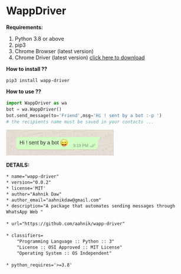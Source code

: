 # WappDriver

**Requirements:**

1. Python 3.8 or above
2. pip3
3. Chrome Browser (latest version)
4. Chrome Driver (latest version) [click here to download](https://chromedriver.storage.googleapis.com/index.html?path=84.0.4147.30/)

**How to install ??**

```
pip3 install wapp-driver
```

**How to use ??**

```python
import WappDriver as wa
bot = wa.WappDriver()
bot.send_message(to='Friend',msg='Hi ! sent by a bot :-p ')
# the recipients name must be saved in your contacts ...
```
![image](wapp_driver_scrnsht.png)

**DETAILS:**

    * name="wapp-driver"
    * version="0.0.2"
    * license='MIT'
    * author="Aahnik Daw"
    * author_email="aahnikdaw@gmail.com"
    * description="A package that automates sending messages through WhatsApp Web "

    * url="https://github.com/aahnik/wapp-driver"

    * classifiers=
        "Programming Language :: Python :: 3"
        "License :: OSI Approved :: MIT License"
        "Operating System :: OS Independent"
    
    * python_requires='>=3.8'